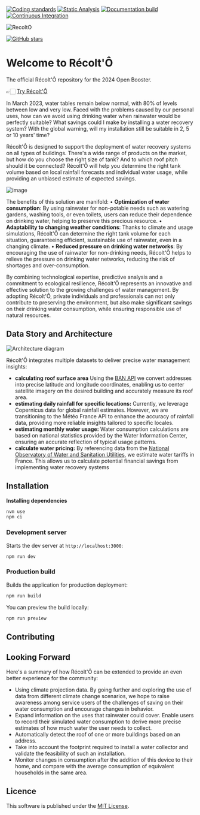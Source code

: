 [![Coding standards](https://github.com/makinacorpus/db-tools-bundle/actions/workflows/coding-standards.yml/badge.svg)](https://github.com/makinacorpus/db-tools-bundle/actions/workflows/coding-standards.yml) [![Static Analysis](https://github.com/makinacorpus/db-tools-bundle/actions/workflows/static-analysis.yml/badge.svg)](https://github.com/makinacorpus/db-tools-bundle/actions/workflows/static-analysis.yml) [![Documentation build](https://github.com/makinacorpus/DbToolsBundle/actions/workflows/docs-build.yml/badge.svg)](https://github.com/makinacorpus/DbToolsBundle/actions/workflows/docs-build.yml) [![Continuous Integration](https://github.com/makinacorpus/DbToolsBundle/actions/workflows/continuous-integration.yml/badge.svg)](https://github.com/makinacorpus/DbToolsBundle/actions/workflows/continuous-integration.yml)

![RecoltO](/client/public/logo.png)

[![GitHub stars](https://img.shields.io/github/stars/makinacorpus/RecoltOh)](https://github.com/makinacorpus/RecoltO/stargazers)

# Welcome to Récolt'Ô

The official Récolt'Ô repository for the 2024 Open Booster.

👉🏻 [Try Récolt'Ô](https://recolto.fr/app/)

In March 2023, water tables remain below normal, with 80% of levels between low and very low. Faced with the problems caused by our personal uses, how can we avoid using drinking water when rainwater would be perfectly suitable? What savings could I make by installing a water recovery system? With the global warning, will my installation still be suitable in 2, 5 or 10 years' time?

Récolt'Ô is designed to support the deployment of water recovery systems on all types of buildings. There's a wide range of products on the market, but how do you choose the right size of tank? And to which roof pitch should it be connected? Récolt'Ô will help you determine the right tank volume based on local rainfall forecasts and individual water usage, while providing an unbiased estimate of expected savings.

![image](https://makina-corpus.com/sites/default/files/styles/600x500/public/2023-11/image.png.webp?itok=W9s7EmsA)

The benefits of this solution are manifold:
    • **Optimization of water consumption**: By using rainwater for non-potable needs such as watering gardens, washing tools, or even toilets, users can reduce their dependence on drinking water, helping to preserve this precious resource.
    • **Adaptability to changing weather conditions**: Thanks to climate and usage simulations, Récolt'Ô can determine the right tank volume for each situation, guaranteeing efficient, sustainable use of rainwater, even in a changing climate.
    • **Reduced pressure on drinking water networks**: By encouraging the use of rainwater for non-drinking needs, Récolt'Ô helps to relieve the pressure on drinking water networks, reducing the risk of shortages and over-consumption.

By combining technological expertise, predictive analysis and a commitment to ecological resilience, Récolt'Ô represents an innovative and effective solution to the growing challenges of water management. By adopting Récolt'Ô, private individuals and professionals can not only contribute to preserving the environment, but also make significant savings on their drinking water consumption, while ensuring responsible use of natural resources.


## Data Story and Architecture

![Architecture diagram](project_architecture.png)

Récolt'Ô integrates multiple datasets to deliver precise water management insights:

- **calculating roof surface area**
Using the [BAN API](https://www.data.gouv.fr/fr/dataservices/api-adresse-base-adresse-nationale-ban/) we convert addresses into precise latitude and longitude coordinates, enabling us to center satellite imagery on the desired building and accurately measure its roof area.
- **estimating daily rainfall for specific locations:**
Currently, we leverage Copernicus data for global rainfall estimates. However, we are transitioning to the Météo France API to enhance the accuracy of rainfall data, providing more reliable insights tailored to specific locales.
- **estimating monthly water usage:**
Water consumption calculations are based on national statistics provided by the Water Information Center, ensuring an accurate reflection of typical usage patterns.
- **calculate water pricing:**
By referencing data from the [National Observatory of Water and Sanitation Utilities](https://www.services.eaufrance.fr/), we estimate water tariffs in France. This allows us to calculate potential financial savings from implementing water recovery systems

## Installation

**Installing dependencies**

```bash
nvm use
npm ci
```

### Development server

Starts the dev server at `http://localhost:3000`:

```bash
npm run dev
```

### Production build

Builds the application for production deployment:

```bash
npm run build
```

You can preview the build locally:

```bash
npm run preview
```

## Contributing


## Looking Forward

Here's a summary of how Récolt'Ô can be extended to provide an even better experience for the community:
- Using climate projection data. By going further and exploring the use of data from different climate change scenarios, we hope to raise awareness among service users of the challenges of saving on their water consumption and encourage changes in behavior.
- Expand information on the uses that rainwater could cover. Enable users to record their simulated water consumption to derive more precise estimates of how much water the user needs to collect.
- Automatically detect the roof of one or more buildings based on an address.
- Take into account the footprint required to install a water collector and validate the feasibility of such an installation.
- Monitor changes in consumption after the addition of this device to their home, and compare with the average consumption of equivalent households in the same area.


## Licence

This software is published under the [MIT License](./LICENCE.md).

